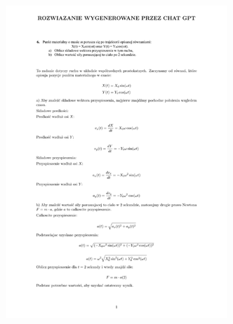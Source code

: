 <p align="center">
 <picture>
    <img src="./resources/solution_0.png" alt="task 0" width="550">
 </picture>
</p>